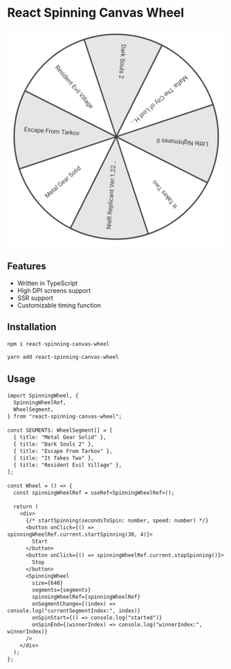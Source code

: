 # React Spinning Canvas Wheel

![Wheel](docs/wheel.png)

## Features

- Written in TypeScript
- High DPI screens support
- SSR support
- Customizable timing function

## Installation

```bash
npm i react-spinning-canvas-wheel
```

```bash
yarn add react-spinning-canvas-wheel
```

## Usage

```tsx
import SpinningWheel, {
  SpinningWheelRef,
  WheelSegment,
} from "react-spinning-canvas-wheel";

const SEGMENTS: WheelSegment[] = [
  { title: "Metal Gear Solid" },
  { title: "Dark Souls 2" },
  { title: "Escape From Tarkov" },
  { title: "It Takes Two" },
  { title: "Resident Evil Village" },
];

const Wheel = () => {
  const spinningWheelRef = useRef<SpinningWheelRef>();

  return (
    <div>
      {/* startSpinning(secondsToSpin: number, speed: number) */}
      <button onClick={() => spinningWheelRef.current.startSpinning(30, 4)}>
        Start
      </button>
      <button onClick={() => spinningWheelRef.current.stopSpinning()}>
        Stop
      </button>
      <SpinningWheel
        size={640}
        segments={segments}
        spinningWheelRef={spinningWheelRef}
        onSegmentChange={(index) => console.log("currentSegmentIndex:", index)}
        onSpinStart={() => console.log("started")}
        onSpinEnd={(winnerIndex) => console.log("winnerIndex:", winnerIndex)}
      />
    </div>
  );
};
```
